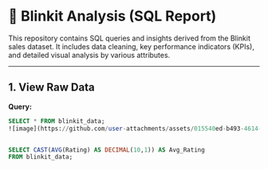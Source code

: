# 🛒 Blinkit Analysis (SQL Report)

This repository contains SQL queries and insights derived from the Blinkit sales dataset. It includes data cleaning, key performance indicators (KPIs), and detailed visual analysis by various attributes.

---

## 1. View Raw Data

**Query:**
```sql
SELECT * FROM blinkit_data;
![image](https://github.com/user-attachments/assets/015540ed-b493-4614-b0e6-ae02e65e9dec)


SELECT CAST(AVG(Rating) AS DECIMAL(10,1)) AS Avg_Rating
FROM blinkit_data;

